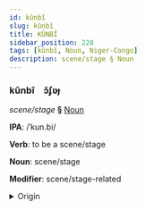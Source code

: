 ```yaml
---
id: kûnbî
slug: kûnbî
title: KÛNBÎ
sidebar_position: 228
tags: [kûnbî, Noun, Niger-Congo]
description: scene/stage § Noun
---
```


### kûnbî&emsp;<span kind="abugida">ɔ̃ʄʋɟ</span>

*scene/stage* **§** [Noun](../../tags/Noun)

**IPA**: /ˈkun.bi/

**Verb**: to be a scene/stage

**Noun**: scene/stage

**Modifier**: scene/stage-related

<details>
    <summary>Origin</summary>
    Swahili kumbi /kum.bi/<br/>
    <em>Niger-Congo Language Family</em>
</details>